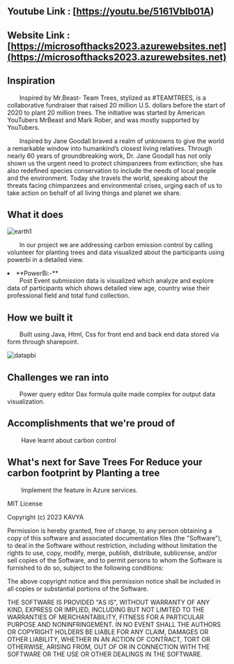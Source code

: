 ## Youtube Link : [https://youtu.be/5161VbIb01A)

## Website Link : [https://microsofthacks2023.azurewebsites.net](https://microsofthacks2023.azurewebsites.net)

## Inspiration
&emsp;&emsp;Inspired by Mr.Beast- Team Trees, stylized as #TEAMTREES, is a collaborative fundraiser that raised 20 million U.S. dollars before the start of 2020 to plant 20 million trees. The initiative was started by American YouTubers MrBeast and Mark Rober, and was mostly supported by YouTubers.

&emsp;&emsp;Inspired by Jane Goodall braved a realm of unknowns to give the world a remarkable window into humankind’s closest living relatives. Through nearly 60 years of groundbreaking work, Dr. Jane Goodall has not only shown us the urgent need to protect chimpanzees from extinction; she has also redefined species conservation to include the needs of local people and the environment. Today she travels the world, speaking about the threats facing chimpanzees and environmental crises, urging each of us to take action on behalf of all living things and planet we share.

## What it does
![earth1](https://user-images.githubusercontent.com/101945531/193435883-aec03aa4-b5ca-4b6e-b2e5-95092767b001.JPG)

&emsp;&emsp;In our project we are addressing  carbon emission control by calling volunteer for planting trees and data visualized about the participants using powerbi in a detailed view.
<li>**PowerBi:-**</li>
&emsp;&emsp;Post Event submission data is visualized which analyze and explore data of participants which shows detailed view age, country wise their professional field and total fund collection.

## How we built it

&emsp;&emsp;Built using Java, Html, Css for front end and back end data stored via form through sharepoint.

![datapbi](https://user-images.githubusercontent.com/101945531/193435888-f7776a88-53ab-48ce-83cc-bac60796db25.JPG)

## Challenges we ran into
&emsp;&emsp;Power query editor Dax formula quite made complex for output data visualization. 

## Accomplishments that we're proud of
&emsp;&emsp; Have learnt about carbon control

## What's next for Save Trees For Reduce your carbon footprint by Planting a tree
&emsp;&emsp; Implement the feature in Azure services.

MIT License

Copyright (c) 2023 KAVYA

Permission is hereby granted, free of charge, to any person obtaining a copy
of this software and associated documentation files (the "Software"), to deal
in the Software without restriction, including without limitation the rights
to use, copy, modify, merge, publish, distribute, sublicense, and/or sell
copies of the Software, and to permit persons to whom the Software is
furnished to do so, subject to the following conditions:

The above copyright notice and this permission notice shall be included in all
copies or substantial portions of the Software.

THE SOFTWARE IS PROVIDED "AS IS", WITHOUT WARRANTY OF ANY KIND, EXPRESS OR
IMPLIED, INCLUDING BUT NOT LIMITED TO THE WARRANTIES OF MERCHANTABILITY,
FITNESS FOR A PARTICULAR PURPOSE AND NONINFRINGEMENT. IN NO EVENT SHALL THE
AUTHORS OR COPYRIGHT HOLDERS BE LIABLE FOR ANY CLAIM, DAMAGES OR OTHER
LIABILITY, WHETHER IN AN ACTION OF CONTRACT, TORT OR OTHERWISE, ARISING FROM,
OUT OF OR IN CONNECTION WITH THE SOFTWARE OR THE USE OR OTHER DEALINGS IN THE
SOFTWARE.
